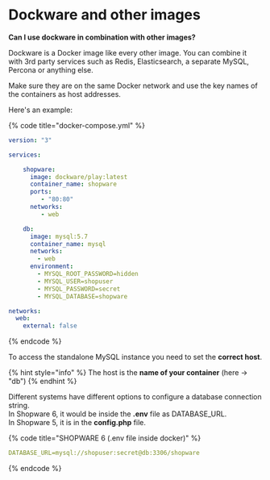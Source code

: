 # Dockware and other images

**Can I use dockware in combination with other images?**

Dockware is a Docker image like every other image. You can combine it with 3rd party services such as Redis, Elasticsearch, a separate MySQL, Percona or anything else.

Make sure they are on the same Docker network and use the key names of the containers as host addresses.

Here's an example:

{% code title="docker-compose.yml" %}
```yaml
version: "3"

services:

    shopware:
      image: dockware/play:latest
      container_name: shopware
      ports:
         - "80:80"
      networks:
         - web

    db:
      image: mysql:5.7
      container_name: mysql
      networks:
        - web
      environment:
        - MYSQL_ROOT_PASSWORD=hidden
        - MYSQL_USER=shopuser
        - MYSQL_PASSWORD=secret
        - MYSQL_DATABASE=shopware

networks:
  web:
    external: false
```
{% endcode %}

To access the standalone MySQL instance you need to set the **correct host**.

{% hint style="info" %}
The host is the **name of your container** \(here -&gt; "db"\)
{% endhint %}

Different systems have different options to configure a database connection string.  
In Shopware 6, it would be inside the **.env** file as DATABASE\_URL.  
In Shopware 5, it is in the **config.php** file.

{% code title="SHOPWARE 6 \(.env file inside docker\)" %}
```yaml
DATABASE_URL=mysql://shopuser:secret@db:3306/shopware
```
{% endcode %}

